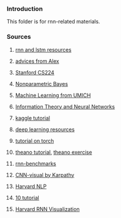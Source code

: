 ### Introduction
This folder is for rnn-related materials. 

### Sources
1. [rnn and lstm resources][1]

2. [advices from Alex][2]

3. [Stanford CS224][3]

4. [Nonparametric Bayes][4]

5. [Machine Learning from UMICH][5]

6. [Information Theory and Neural Networks][6]

7. [kaggle tutorial][7]

8. [deep learning resources][8]

9. [tutorial on torch][9]

10. [theano tutorial][10], [theano exercise][11]

11. [rnn-benchmarks][12]

12. [CNN-visual by Karpathy][13]

13. [Harvard NLP][14]

14. [10 tutorial][15]

15. [Harvard RNN Visualization][16]

[1]:	http://handong1587.github.io/deep_learning/2015/10/09/rnn-and-lstm.html#types-of-rnn
[2]:	https://www.quora.com/What-would-be-your-advice-to-a-software-engineer-who-wants-to-learn-machine-learning-3/answer/Alex-Smola-1
[3]:	http://cs224d.stanford.edu/index.html
[4]:	http://www.tamarabroderick.com/tutorial_2015_mlss_tubingen.html
[5]:	https://github.com/thejakeyboy/umich-eecs545-lectures
[6]:	http://videolectures.net/course_information_theory_pattern_recognition/
[7]:	https://datanice.wordpress.com/2016/04/10/step-by-step-kaggle-competition-tutorial/
[8]:	http://mlcube.com/2016/04/03/compilation-best-deep-learning-resources/
[9]:	https://github.com/soumith/cvpr2015
[10]:	http://pan.baidu.com/s/1slbzhF3
[11]:	https://github.com/goodfeli/theano_exercises
[12]:	https://github.com/glample/rnn-benchmarks
[13]:	http://cs231n.github.io/
[14]:	https://github.com/harvardnlp
[15]:	http://www.kdnuggets.com/2016/04/top-10-ipython-nb-tutorials.html
[16]:	http://lstm.seas.harvard.edu/